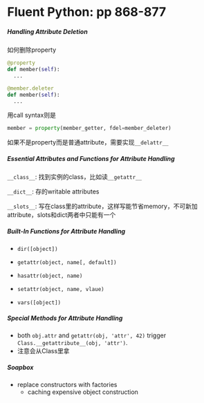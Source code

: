 # Fluent Python: pp 868-877

##### Handling Attribute Deletion

如何删除property

```python
@property
def member(self):
  ...

@member.deleter
def member(self):
  ...
```

用call syntax则是

```python
member = property(member_getter, fdel=member_deleter)
```

如果不是property而是普通attribute，需要实现`__delattr__`

##### Essential Attributes and Functions for Attribute Handling

`__class__`: 找到实例的class，比如读`__getattr__`

`__dict__`: 存的writable attributes

`__slots__`: 写在class里的attribute，这样写能节省memory，不可新加attribute，slots和dict两者中只能有一个

##### Built-In Functions for Attribute Handling

- `dir([object])`
- `getattr(object, name[, default])`

- `hasattr(object, name)`
- `setattr(object, name, vlaue)`
- `vars([object])`

##### Special Methods for Attribute Handling

- both `obj.attr` and `getattr(obj, 'attr', 42)` trigger `Class.__getattribute__(obj, 'attr')`.
- 注意会从Class里拿

##### Soapbox

- replace constructors with factories
    - caching expensive object construction



